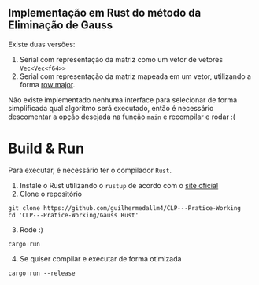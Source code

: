 ## Implementação em Rust do método da Eliminação de Gauss
Existe duas versões:
1. Serial com representação da matriz como um vetor de vetores `Vec<Vec<f64>>`<br>
2. Serial com representação da matriz mapeada em um vetor, utilizando a forma [row major](https://en.wikipedia.org/wiki/Row-_and_column-major_order).<br>

Não existe implementado nenhuma interface para selecionar de forma simplificada qual algoritmo será executado, então é necessário descomentar a opção desejada na função `main` e recompilar e rodar :(

# Build & Run
Para executar, é necessário ter o compilador `Rust`. <br>
1. Instale o Rust utilizando o `rustup` de acordo com o [site oficial](https://www.rust-lang.org/tools/install)
2. Clone o repositório
```
git clone https://github.com/guilhermedallm4/CLP---Pratice-Working
cd 'CLP---Pratice-Working/Gauss Rust'
```
3. Rode :)
```
cargo run
```
4. Se quiser compilar e executar de forma otimizada
```
cargo run --release
```